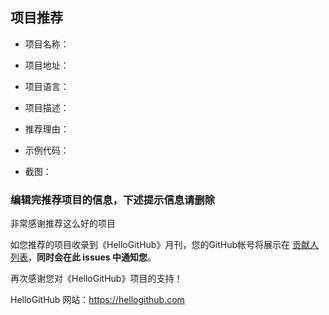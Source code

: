 ## 项目推荐
- 项目名称：

- 项目地址：

- 项目语言：

- 项目描述：

- 推荐理由：

- 示例代码：

- 截图：

### 编辑完推荐项目的信息，下述提示信息**请删除**
非常感谢推荐这么好的项目

如您推荐的项目收录到《HelloGitHub》月刊，您的GitHub帐号将展示在 [贡献人列表](https://github.com/521xueweihan/HelloGitHub/blob/master/contributors.md)，**同时会在此 issues 中通知您**。

再次感谢您对《HelloGitHub》项目的支持！

HelloGitHub 网站：https://hellogithub.com
